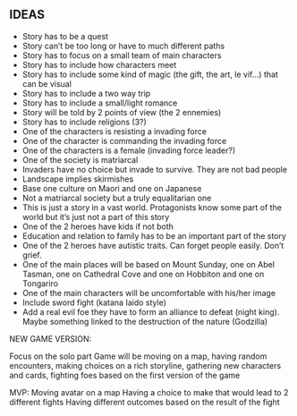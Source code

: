 ## IDEAS

* Story has to be a quest
* Story can’t be too long or have to much different paths
* Story has to focus on a small team of main characters
* Story has to include how characters meet
* Story has to include some kind of magic (the gift, the art, le vif...) that can be visual
* Story has to include a two way trip
* Story has to include a small/light romance
* Story will be told by 2 points of view (the 2 ennemies)
* Story has to include religions (3?)
* One of the characters is resisting a invading force
* One of the character is commanding the invading force
* One of the characters is a female (invading force leader?)
* One of the society is matriarcal
* Invaders have no choice but invade to survive. They are not bad people 
* Landscape implies skirmishes
* Base one culture on Maori and one on Japanese
* Not a matriarcal society but a truly equalitarian one
* This is just a story in a vast world. Protagonists know some part of the world but it’s just not a part of this story
* One of the 2 heroes have kids if not both
* Education and relation to family has to be an important part of the story
* One of the 2 heroes have autistic traits. Can forget people easily. Don’t grief.
* One of the main places will be based on Mount Sunday, one on Abel Tasman, one on Cathedral Cove and one on Hobbiton and one on Tongariro
* One of the main characters will be uncomfortable with his/her image
* Include sword fight (katana Iaido style)
* Add a real evil foe they have to form an alliance to defeat (night king). Maybe something linked to the destruction of the nature (Godzilla)

NEW GAME VERSION:

Focus on the solo part
Game will be moving on a map, having random encounters, making choices on a rich storyline, gathering new characters and cards, fighting foes based on the first version of the game

MVP:
Moving avatar on a map
Having a choice to make that would lead to 2 different fights
Having different outcomes based on the result of the fight

